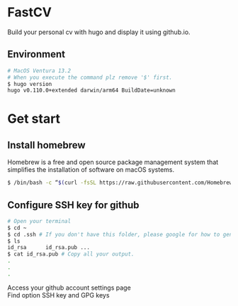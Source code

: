 # FastCV
Build your personal cv with hugo and display it using github.io.
## Environment
```Bash
# MacOS Ventura 13.2
# When you execute the command plz remove '$' first.
$ hugo version
hugo v0.110.0+extended darwin/arm64 BuildDate=unknown
```
# Get start
## Install homebrew
Homebrew is a free and open source package management system that simplifies the installation of software on macOS systems.
```Bash
$ /bin/bash -c “$(curl -fsSL https://raw.githubusercontent.com/Homebrew/install/master/install.sh)”
```
## Configure SSH key for github
```Bash
# Open your terminal
$ cd ~
$ cd .ssh # If you don't have this folder, please google for how to generate ssh key.
$ ls
id_rsa		id_rsa.pub ...
$ cat id_rsa.pub # Copy all your output.
.
.
.
```
Access your github account settings page  
Find option SSH key and GPG keys
